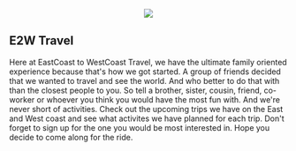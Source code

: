 <p align="center"><img src="https://eastcoast2westcoast.com/images/E_W.png"></p>

## E2W Travel

Here at EastCoast to WestCoast Travel, we have the ultimate family oriented experience because that's how we got started. A group of friends decided that we wanted to travel and see the world. And who better to do that with than the closest people to you. So tell a brother, sister, cousin, friend, co-worker or whoever you think you would have the most fun with. And we're never short of activities. Check out the upcoming trips we have on the East and West coast and see what activites we have planned for each trip. Don't forget to sign up for the one you would be most interested in. Hope you decide to come along for the ride.
